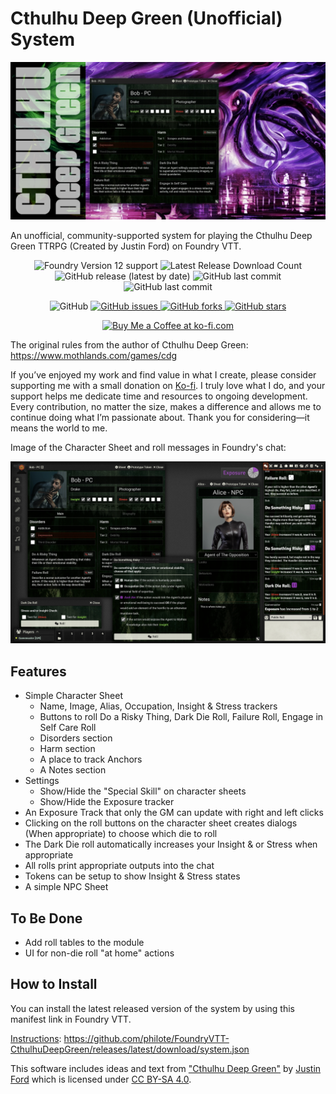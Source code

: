 # Cthulhu Deep Green (Unofficial) System

![Cover](assets/cover.webp)

An unofficial, community-supported system for playing the Cthulhu Deep Green TTRPG (Created by Justin Ford) on Foundry VTT.
<p align="center">
    <img alt="Foundry Version 12 support" src="https://img.shields.io/badge/Foundry-v12-informational">
    <img alt="Latest Release Download Count" src="https://img.shields.io/github/downloads/philote/cthulhudeepgreen/latest/total"> 
    <img alt="GitHub release (latest by date)" src="https://img.shields.io/github/v/release/philote/cthulhudeepgreen"> 
    <img alt="GitHub last commit" src="https://img.shields.io/github/last-commit/philote/cthulhudeepgreen">
    <img alt="GitHub last commit" src="https://img.shields.io/github/last-commit/philote/cthulhudeepgreen">
</p>
<p align="center">
    <img alt="GitHub" src="https://img.shields.io/github/license/philote/cthulhudeepgreen"> 
    <a href="https://github.com/philote/cthulhudeepgreen/issues">
        <img alt="GitHub issues" src="https://img.shields.io/github/issues/philote/cthulhudeepgreen">
    </a> 
    <a href="https://github.com/philote/cthulhudeepgreen/network">
        <img alt="GitHub forks" src="https://img.shields.io/github/forks/philote/cthulhudeepgreen">
    </a> 
    <a href="https://github.com/philote/cthulhudeepgreen/stargazers">
        <img alt="GitHub stars" src="https://img.shields.io/github/stars/philote/cthulhudeepgreen">
    </a>
</p>
<p align="center">
   	<a href='https://ko-fi.com/G2G3I91JQ' target='_blank'>
					<img height='36' style='border:0px;height:36px;' src='https://storage.ko-fi.com/cdn/kofi3.png?v=6' border='0' alt='Buy Me a Coffee at ko-fi.com' />
				</a>
</p>

The original rules from the author of Cthulhu Deep Green: https://www.mothlands.com/games/cdg

If you’ve enjoyed my work and find value in what I create, please consider supporting me with a small donation on [Ko-fi](https://ko-fi.com/G2G3I91JQ). I truly love what I do, and your support helps me dedicate time and resources to ongoing development. Every contribution, no matter the size, makes a difference and allows me to continue doing what I’m passionate about. Thank you for considering—it means the world to me.

Image of the Character Sheet and roll messages in Foundry's chat:

![Screenshot](assets/screenshot.webp)

## Features

- Simple Character Sheet
  - Name, Image, Alias, Occupation, Insight & Stress trackers
  - Buttons to roll Do a Risky Thing, Dark Die Roll, Failure Roll, Engage in Self Care Roll
  - Disorders section
  - Harm section
  - A place to track Anchors
  - A Notes section
- Settings
  - Show/Hide the "Special Skill" on character sheets
  - Show/Hide the Exposure tracker
- An Exposure Track that only the GM can update with right and left clicks
- Clicking on the roll buttons on the character sheet creates dialogs (When appropriate) to choose which die to roll
- The Dark Die roll automatically increases your Insight & or Stress when appropriate
- All rolls print appropriate outputs into the chat
- Tokens can be setup to show Insight & Stress states
- A simple NPC Sheet

## To Be Done

- Add roll tables to the module
- UI for non-die roll "at home" actions

## How to Install

You can install the latest released version of the system by using this manifest link in Foundry VTT.

[Instructions](https://foundryvtt.com/article/tutorial/): https://github.com/philote/FoundryVTT-CthulhuDeepGreen/releases/latest/download/system.json

This software includes ideas and text from ["Cthulhu Deep Green"](https://www.mothlands.com/games/cdg) by [Justin Ford](https://www.mothlands.com/about) which is licensed under [CC BY-SA 4.0](https://creativecommons.org/licenses/by-sa/4.0/).
